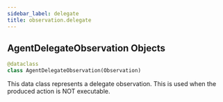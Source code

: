 ```yaml
---
sidebar_label: delegate
title: observation.delegate
---
```


## AgentDelegateObservation Objects

```python
@dataclass
class AgentDelegateObservation(Observation)
```

This data class represents a delegate observation.
This is used when the produced action is NOT executable.


